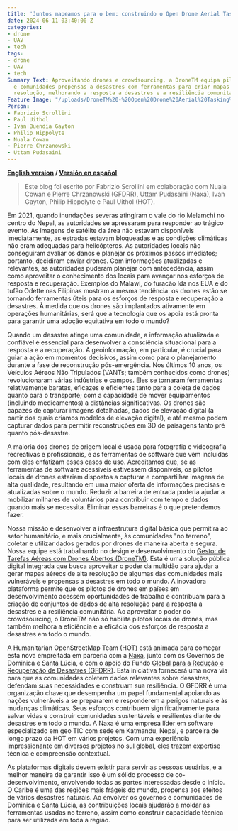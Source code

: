 ```yaml
---
title: 'Juntos mapeamos para o bem: construindo o Open Drone Aerial Tasking Manager'
date: 2024-06-11 03:40:00 Z
categories:
- drone
- UAV
- tech
tags:
- drone
- UAV
- tech
Summary Text: Aproveitando drones e crowdsourcing, a DroneTM equipa pilotos locais
  e comunidades propensas a desastres com ferramentas para criar mapas aéreos de alta
  resolução, melhorando a resposta a desastres e a resiliência comunitária.
Feature Image: "/uploads/DroneTM%20-%20Open%20Drone%20Aerial%20Tasking%20Manager.jpg"
Person:
- Fabrizio Scrollini
- Paul Uithol
- Ivan Buendía Gayton
- Philip Hippolyte
- Nuala Cowan
- Pierre Chrzanowski
- Uttam Pudasaini
---
```


**[English version](https://www.hotosm.org/updates/together-we-map-for-good-building-the-open-drone-aerial-tasking-manager/) / [Versión en español](https://www.hotosm.org/updates/juntos-mapeamos-por-el-bien-construyendo-el-gestor-de-tareas-aereas-con-drones-abiertos/)**

> Este blog foi escrito por Fabrizio Scrollini em colaboração com Nuala Cowan e Pierre Chrzanowski (GFDRR), Uttam Pudasaini (Naxa), Ivan Gayton, Philip Hippolyte e Paul Uithol (HOT).

Em 2021, quando inundações severas atingiram o vale do rio Melamchi no centro do Nepal, as autoridades se apressaram para responder ao trágico evento. As imagens de satélite da área não estavam disponíveis imediatamente, as estradas estavam bloqueadas e as condições climáticas não eram adequadas para helicópteros. As autoridades locais não conseguiram avaliar os danos e planejar os próximos passos imediatos; portanto, decidiram enviar drones. Com informações atualizadas e relevantes, as autoridades puderam planejar com antecedência, assim como aproveitar o conhecimento dos locais para avançar nos esforços de resposta e recuperação. Exemplos do Malawi, do furacão Ida nos EUA e do tufão Odette nas Filipinas mostram a mesma tendência: os drones estão se tornando ferramentas úteis para os esforços de resposta e recuperação a desastres. À medida que os drones são implantados ativamente em operações humanitárias, será que a tecnologia que os apoia está pronta para garantir uma adoção equitativa em todo o mundo?

Quando um desastre atinge uma comunidade, a informação atualizada e confiável é essencial para desenvolver a consciência situacional para a resposta e a recuperação. A geoinformação, em particular, é crucial para guiar a ação em momentos decisivos, assim como para o planejamento durante a fase de reconstrução pós-emergência. Nos últimos 10 anos, os Veículos Aéreos Não Tripulados (VANTs; também conhecidos como drones) revolucionaram várias indústrias e campos. Eles se tornaram ferramentas relativamente baratas, eficazes e eficientes tanto para a coleta de dados quanto para o transporte; com a capacidade de mover equipamentos (incluindo medicamentos) a distâncias significativas. Os drones são capazes de capturar imagens detalhadas, dados de elevação digital (a partir dos quais criamos modelos de elevação digital), e até mesmo podem capturar dados para permitir reconstruções em 3D de paisagens tanto pré quanto pós-desastre.

A maioria dos drones de origem local é usada para fotografia e videografia recreativas e profissionais, e as ferramentas de software que vêm incluídas com eles enfatizam esses casos de uso. Acreditamos que, se as ferramentas de software acessíveis estivessem disponíveis, os pilotos locais de drones estariam dispostos a capturar e compartilhar imagens de alta qualidade, resultando em uma maior oferta de informações precisas e atualizadas sobre o mundo. Reduzir a barreira de entrada poderia ajudar a mobilizar milhares de voluntários para contribuir com tempo e dados quando mais se necessita. Eliminar essas barreiras é o que pretendemos fazer.

Nossa missão é desenvolver a infraestrutura digital básica que permitirá ao setor humanitário, e mais crucialmente, às comunidades "no terreno", coletar e utilizar dados gerados por drones de maneira aberta e segura. Nossa equipe está trabalhando no design e desenvolvimento do [Gestor de Tarefas Aéreas com Drones Abertos (DroneTM)](https://www.hotosm.org/tech-suite/drone-tasking-manager/). Esta é uma solução pública digital integrada que busca aproveitar o poder da multidão para ajudar a gerar mapas aéreos de alta resolução de algumas das comunidades mais vulneráveis e propensas a desastres em todo o mundo. A inovadora plataforma permite que os pilotos de drones em países em desenvolvimento acessem oportunidades de trabalho e contribuam para a criação de conjuntos de dados de alta resolução para a resposta a desastres e a resiliência comunitária. Ao aproveitar o poder do crowdsourcing, o DroneTM não só habilita pilotos locais de drones, mas também melhora a eficiência e a eficácia dos esforços de resposta a desastres em todo o mundo.

A Humanitarian OpenStreetMap Team (HOT) está animada para começar esta nova empreitada em parceria com a [Naxa](https://naxa.com.np/), junto com os Governos de Dominica e Santa Lúcia, e com o apoio do Fundo [Global para a Redução e Recuperação de Desastres (GFDRR)](https://www.gfdrr.org/en). Esta iniciativa fornecerá uma nova via para que as comunidades coletem dados relevantes sobre desastres, defendam suas necessidades e construam sua resiliência. O GFDRR é uma organização chave que desempenha um papel fundamental apoiando as nações vulneráveis a se prepararem e responderem a perigos naturais e às mudanças climáticas. Seus esforços contribuem significativamente para salvar vidas e construir comunidades sustentáveis e resilientes diante de desastres em todo o mundo. A Naxa é uma empresa líder em software especializado em geo TIC com sede em Katmandu, Nepal, e parceira de longo prazo da HOT em vários projetos. Com uma experiência impressionante em diversos projetos no sul global, eles trazem expertise técnica e compreensão contextual.

As plataformas digitais devem existir para servir as pessoas usuárias, e a melhor maneira de garantir isso é um sólido processo de co-desenvolvimento, envolvendo todas as partes interessadas desde o início. O Caribe é uma das regiões mais frágeis do mundo, propensa aos efeitos de vários desastres naturais. Ao envolver os governos e comunidades de Dominica e Santa Lúcia, as contribuições locais ajudarão a moldar as ferramentas usadas no terreno, assim como construir capacidade técnica para ser utilizada em toda a região.